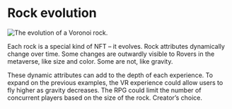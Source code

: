 # Rock evolution

![The evolution of a Voronoi rock.](https://lh4.googleusercontent.com/tKcpOtBDKxrfLKH4DwpodWJGaTeFob6xjpAXRXAhrUTN\_tZNCBW4CR-YEL9h2BOJX1KvKMeps44sl6q7XbL6AWRbwkt8xD8XasmoopaU-Z4lIR57cYqy7odAR-IhyV9uuaGb8TWO)

Each rock is a special kind of NFT – it evolves. Rock attributes dynamically change over time. Some changes are outwardly visible to Rovers in the metaverse, like size and color. Some are not, like gravity.

These dynamic attributes can add to the depth of each experience. To expand on the previous examples, the VR experience could allow users to fly higher as gravity decreases. The RPG could limit the number of concurrent players based on the size of the rock. Creator’s choice.
